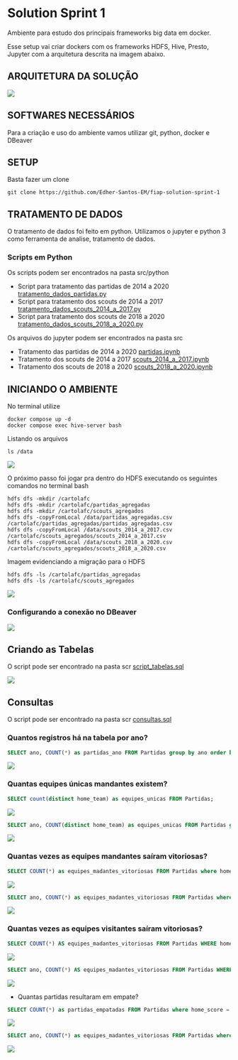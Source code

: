 # Solution Sprint 1

Ambiente para estudo dos principais frameworks big data em docker.

Esse setup vai criar dockers com os frameworks HDFS, Hive, Presto, Jupyter com a arquitetura descrita na imagem abaixo. 

## ARQUITETURA DA SOLUÇÃO

<img src="./arquitetura_da_solucao.jpg"></img>

## SOFTWARES NECESSÁRIOS

Para a criação e uso do ambiente vamos utilizar git, python, docker e DBeaver

## SETUP
Basta fazer um clone

```shell
git clone https://github.com/Edher-Santos-EM/fiap-solution-sprint-1
```
## TRATAMENTO DE DADOS 
O tratamento de dados foi feito em python. Utilizamos o jupyter e python 3 como ferramenta de analise, tratamento de dados.
### Scripts em Python

Os scripts podem ser encontrados na pasta src/python 

* Script para tratamento das partidas de 2014 a 2020 [tratamento_dados_partidas.py](https://github.com/Edher-Santos-EM/fiap-solution-sprint-1/blob/main/src/python/tratamento_dados_partidas.py)
* Script para tratamento dos scouts de 2014 a 2017 [tratamento_dados_scouts_2014_a_2017.py](https://github.com/Edher-Santos-EM/fiap-solution-sprint-1/blob/main/src/python/tratamento_dados_scouts_2014_a_2017.py)
* Script para tratamento dos scouts de 2018 a 2020 [tratamento_dados_scouts_2018_a_2020.py](https://github.com/Edher-Santos-EM/fiap-solution-sprint-1/blob/main/src/python/tratamento_dados_scouts_2018_a_2020.py)

Os arquivos do jupyter podem ser encontrados na pasta src
* Tratamento das partidas de 2014 a 2020 [partidas.ipynb](https://github.com/Edher-Santos-EM/fiap-solution-sprint-1/blob/main/src/partidas.ipynb)
* Tratamento dos scouts de 2014 a 2017 [scouts_2014_a_2017.ipynb](https://github.com/Edher-Santos-EM/fiap-solution-sprint-1/blob/main/src/scouts_2014_a_2017.ipynb)
* Tratamento dos scouts de 2018 a 2020 [scouts_2018_a_2020.ipynb](https://github.com/Edher-Santos-EM/fiap-solution-sprint-1/blob/main/src/scouts_2018_a_2020.ipynb)

## INICIANDO O AMBIENTE

No terminal utilize
```shell
docker compose up -d
docker compose exec hive-server bash
```

Listando os arquivos
```shell
ls /data
```
<img src="https://github.com/Edher-Santos-EM/fiap-solution-sprint-1/blob/main/ls.png"></img>

O próximo passo foi jogar pra dentro do HDFS executando os seguintes comandos no terminal bash

```shell
hdfs dfs -mkdir /cartolafc
hdfs dfs -mkdir /cartolafc/partidas_agregadas
hdfs dfs -mkdir /cartolafc/scouts_agregados
hdfs dfs -copyFromLocal /data/partidas_agregadas.csv /cartolafc/partidas_agregadas/partidas_agregadas.csv
hdfs dfs -copyFromLocal /data/scouts_2014_a_2017.csv /cartolafc/scouts_agregados/scouts_2014_a_2017.csv
hdfs dfs -copyFromLocal /data/scouts_2018_a_2020.csv /cartolafc/scouts_agregados/scouts_2018_a_2020.csv
```
Imagem evidenciando a migração para o HDFS
```shell
hdfs dfs -ls /cartolafc/partidas_agregadas
hdfs dfs -ls /cartolafc/scouts_agregados
```
<img src="https://github.com/Edher-Santos-EM/fiap-solution-sprint-1/blob/main/ls-hdfs.png"></img>

### Configurando a conexão no DBeaver

<img src="https://github.com/Edher-Santos-EM/fiap-solution-sprint-1/blob/main/dbeaver-hive-conexao.png"></img>

## Criando as Tabelas

O script pode ser encontrado na pasta scr [script_tabelas.sql](https://github.com/Edher-Santos-EM/fiap-solution-sprint-1/blob/main/src/script_tabelas.sql)

<img src="https://github.com/Edher-Santos-EM/fiap-solution-sprint-1/blob/main/dbeaver-hive-criacao-tabela.png"></img>

## Consultas
O script pode ser encontrado na pasta scr [consultas.sql](https://github.com/Edher-Santos-EM/fiap-solution-sprint-1/blob/main/src/consultas.sql)

### Quantos registros há na tabela por ano?
```sql
SELECT ano, COUNT(*) as partidas_ano FROM Partidas group by ano order by ano;
```
<img src="https://github.com/Edher-Santos-EM/fiap-solution-sprint-1/blob/main/resultados/quantos_registros_ha_na_tabela_por_ano.png"></img>

###  Quantas equipes únicas mandantes existem?
```sql
SELECT count(distinct home_team) as equipes_unicas FROM Partidas;
```
<img src="https://github.com/Edher-Santos-EM/fiap-solution-sprint-1/blob/main/resultados/quantas_equipes_unicas_mandantes_existem.png"></img>

```sql
SELECT ano, COUNT(distinct home_team) as equipes_unicas FROM Partidas group by ano order by ano;
```
<img src="https://github.com/Edher-Santos-EM/fiap-solution-sprint-1/blob/main/resultados/quantas_equipes_unicas_mandantes_existem_por_ano.png"></img>

### Quantas vezes as equipes mandantes saíram vitoriosas?
```sql
SELECT COUNT(*) as equipes_madantes_vitoriosas FROM Partidas where home_score > away_score;
```
<img src="https://github.com/Edher-Santos-EM/fiap-solution-sprint-1/blob/main/resultados/quantas_vezes_as_equipes_mandantes_sairam_vitoriosas.png"></img>

```sql
SELECT ano, COUNT(*) as equipes_madantes_vitoriosas FROM Partidas where home_score > away_score group by ano order by ano;
```
<img src="https://github.com/Edher-Santos-EM/fiap-solution-sprint-1/blob/main/resultados/quantas_vezes_as_equipes_mandantes_sairam_vitoriosas_por_ano.png"></img>

### Quantas vezes as equipes visitantes saíram vitoriosas?
```sql
SELECT COUNT(*) AS equipes_madantes_vitoriosas FROM Partidas WHERE home_score < away_score;
```
<img src="./resultados/quantas_vezes_as_equipes_visitantes_sairam_vitoriosas.png"></img>

```sql
SELECT ano, COUNT(*) AS equipes_madantes_vitoriosas FROM Partidas WHERE home_score < away_score GROUP BY ano ORDER BY ano;
```
<img src="./resultados/quantas_vezes_as_equipes_visitantes_sairam_vitoriosas_por_ano.png"></img>

* Quantas partidas resultaram em empate?
```sql
SELECT COUNT(*) as partidas_empatadas FROM Partidas where home_score = away_score;
```
<img src="https://github.com/Edher-Santos-EM/fiap-solution-sprint-1/blob/main/resultados/quantos_registros_ha_na_tabela.png"></img>

```sql
SELECT ano, COUNT(*) as equipes_madantes_vitoriosas FROM Partidas where home_score = away_score group by ano order by ano;
```
<img src="https://github.com/Edher-Santos-EM/fiap-solution-sprint-1/blob/main/resultados/quantos_registros_ha_na_tabela_por_ano.png"></img>
